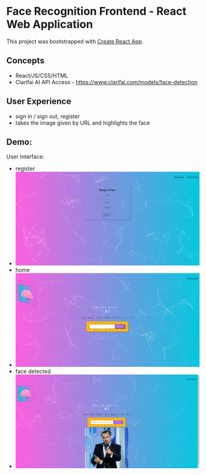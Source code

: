 # Face Recognition Frontend - React Web Application

This project was bootstrapped with [Create React App](https://github.com/facebook/create-react-app).

## Concepts
- React/JS/CSS/HTML
- Clarifai AI API Access - https://www.clarifai.com/models/face-detection

## User Experience
- sign in / sign out, register 
- takes the image given by URL and highlights the face

 ## Demo:
  User Interface:
  
  - register
  - ![](presentation_images/register.png)
  - home
  - ![](presentation_images/home.png)
  - face detected
  - ![](presentation_images/face_detected.png)
